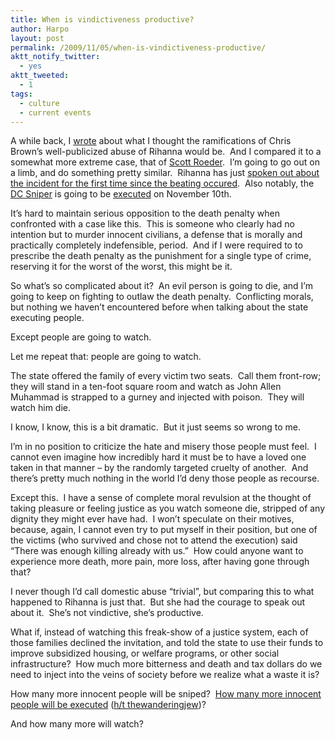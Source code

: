 ```yaml
---
title: When is vindictiveness productive?
author: Harpo
layout: post
permalink: /2009/11/05/when-is-vindictiveness-productive/
aktt_notify_twitter:
  - yes
aktt_tweeted:
  - 1
tags:
  - culture
  - current events
---
```

A while back, I <a href="http://harpojaeger.github.io/2009/07/26/what-chris-brown-and-scott-roeder-have-in-common/" target="_blank">wrote</a> about what I thought the ramifications of Chris Brown&#8217;s well-publicized abuse of Rihanna would be.  And I compared it to a somewhat more extreme case, that of <a href="http://en.wikipedia.org/wiki/Assassination_of_George_Tiller" target="_blank">Scott Roeder</a>.  I&#8217;m going to go out on a limb, and do something pretty similar.  Rihanna has just <a href="http://news.bbc.co.uk/2/hi/entertainment/8345118.stm" target="_blank">spoken out about the incident for the first time since the beating occured</a>.  Also notably, the <a href="http://en.wikipedia.org/wiki/Beltway_sniper_attacks" target="_blank">DC Sniper</a> is going to be <a href="http://www.huffingtonpost.com/2009/11/05/dc-sniper-execution-victi_n_346906.html" target="_blank">executed</a> on November 10th.

It&#8217;s hard to maintain serious opposition to the death penalty when confronted with a case like this.  This is someone who clearly had no intention but to murder innocent civilians, a defense that is morally and practically completely indefensible, period.  And if I were required to to prescribe the death penalty as the punishment for a single type of crime, reserving it for the worst of the worst, this might be it.

So what&#8217;s so complicated about it?  An evil person is going to die, and I&#8217;m going to keep on fighting to outlaw the death penalty.  Conflicting morals, but nothing we haven&#8217;t encountered before when talking about the state executing people.

Except people are going to watch.

Let me repeat that: people are going to watch.

The state offered the family of every victim two seats.  Call them front-row; they will stand in a ten-foot square room and watch as John Allen Muhammad is strapped to a gurney and injected with poison.  They will watch him die.

I know, I know, this is a bit dramatic.  But it just seems so wrong to me.

I&#8217;m in no position to criticize the hate and misery those people must feel.  I cannot even imagine how incredibly hard it must be to have a loved one taken in that manner – by the randomly targeted cruelty of another.  And there&#8217;s pretty much nothing in the world I&#8217;d deny those people as recourse.

Except this.  I have a sense of complete moral revulsion at the thought of taking pleasure or feeling justice as you watch someone die, stripped of any dignity they might ever have had.  I won&#8217;t speculate on their motives, because, again, I cannot even try to put myself in their position, but one of the victims (who survived and chose not to attend the execution) said &#8220;There was enough killing already with us.&#8221;  How could anyone want to experience more death, more pain, more loss, after having gone through that?

I never though I&#8217;d call domestic abuse &#8220;trivial&#8221;, but comparing this to what happened to Rihanna is just that.  But she had the courage to speak out about it.  She&#8217;s not vindictive, she&#8217;s productive.

What if, instead of watching this freak-show of a justice system, each of those families declined the invitation, and told the state to use their funds to improve subsidized housing, or welfare programs, or other social infrastructure?  How much more bitterness and death and tax dollars do we need to inject into the veins of society before we realize what a waste it is?

How many more innocent people will be sniped?  <a href="http://www.newyorker.com/reporting/2009/09/07/090907fa_fact_grann?currentPage=all" target="_blank">How many more innocent people will be executed</a> (<a href="http://twitter.com/thewanderingjew/status/5405642489" target="_blank">h/t thewanderingjew</a>)?

And how many more will watch?